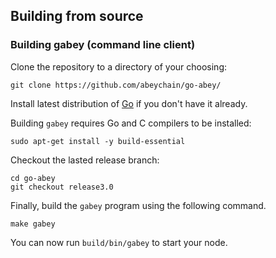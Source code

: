 ## Building from source

### Building gabey (command line client)

Clone the repository to a directory of your choosing:

```shell
git clone https://github.com/abeychain/go-abey/
```



Install latest distribution of [Go](https://golang.org/) if you don't have it already.

Building `gabey` requires Go and C compilers to be installed:

```shell
sudo apt-get install -y build-essential
```

Checkout the lasted release branch: 
```shell
cd go-abey
git checkout release3.0
```

Finally, build the `gabey` program using the following command.
```shell
make gabey
```

You can now run `build/bin/gabey` to start your node.
